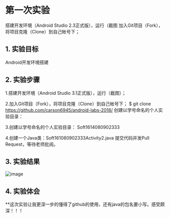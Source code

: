 # 第一次实验 
搭建开发环境（Android Studio 2.3正式版），运行（截图
加入Git项目（Fork），将项目克隆（Clone）到自己帐号下；
## 1. 实验目标
Android开发环境搭建
## 2. 实验步骤
1.搭建开发环境（Android Studio 3.1正式版），运行（截图）；

2.加入Git项目（Fork），将项目克隆（Clone）到自己帐号下；
$ git clone https://github.com/carson6945/android-labs-2018/
 创建以学号命名的个人实验目录：
 
3.创建以学号命名的个人实验目录：
 Soft1614080902333
 
 4.创建一个Java类：Soft161080902333Activity2.java
 提交代码并发Pull Request，等待老师批阅。


 ## 3. 实验结果
 ![image](https://github.com/carson6945/android-labs-2018/blob/master/Soft1614080902333/%E5%BC%80%E5%8F%91%E7%8E%AF%E5%A2%83%E6%90%AD%E5%BB%BA11.png)
 ## 4. 实验体会
 **这次实验让我更深一步的懂得了github的使用，还有java的包名要小写。感受颇深！！！

